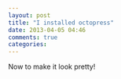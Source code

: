 ```yaml
---
layout: post
title: "I installed octopress"
date: 2013-04-05 04:46
comments: true
categories: 
---
```

Now to make it look pretty!
